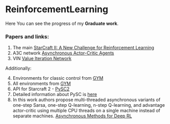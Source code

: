 # ReinforcementLearning

Here You can see the progress of my **Graduate work**.

### Papers and links:
1. The main [StarCraft II: A New Challenge for Reinforcement Learning](https://arxiv.org/pdf/1708.04782.pdf)
2. A3C network [Asynchronous Actor-Critic Agents](https://medium.com/emergent-future/simple-reinforcement-learning-with-tensorflow-part-8-asynchronous-actor-critic-agents-a3c-c88f72a5e9f2)
3. VIN [Value Iteration Network](http://papers.nips.cc/paper/6046-value-iteration-networks.pdf)

Additionally:

4. Environments for classic control from [GYM](https://github.com/openai/gym/wiki/Leaderboard)
5. All environments from [GYM](https://gym.openai.com/envs/#classic_control)
6. API for Starcraft 2 - [PySC2](https://github.com/deepmind/pysc2)
7. Detailed information about PySC is [here](https://github.com/deepmind/pysc2/blob/master/docs/environment.md)
7. In this work authors propose multi-threaded asynchronous variants of one-step Sarsa, one-step Q-learning, n-step Q-learning, and
advantage actor-critic using multiple CPU threads on a single machine instead of separate machines.  [Asynchronous Methods for Deep RL](https://arxiv.org/pdf/1602.01783.pdf#page=9)
